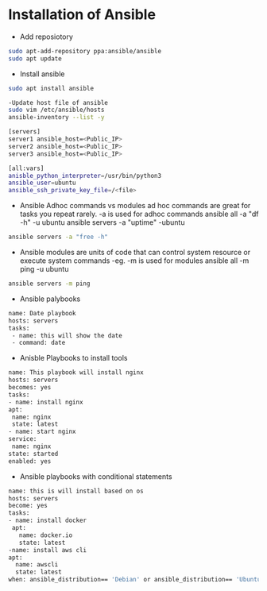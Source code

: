 # Installation of Ansible
- Add reposiotory
```bash
sudo apt-add-repository ppa:ansible/ansible
sudo apt update
  ```
- Install ansible
```bash
sudo apt install ansible
```
```bash
-Update host file of ansible
sudo vim /etc/ansible/hosts
ansible-inventory --list -y
```
```bash
[servers]
server1 ansible_host=<Public_IP>
server2 ansible_host=<Public_IP>
server3 ansible_host=<Public_IP>

[all:vars]
anisble_python_interpreter=/usr/bin/python3
ansible_user=ubuntu
ansible_ssh_private_key_file=/<file>
```
- Ansible Adhoc commands vs modules
ad hoc commands are great for tasks you repeat rarely.
-a is used for adhoc commands ansible all -a "df -h" -u ubuntu ansible servers -a "uptime" -ubuntu
```bash
ansible servers -a "free -h"
```
- Ansible modules are units of code that can control system resource or execute system commands
-eg. -m is used for modules ansible all -m ping -u ubuntu
```bash
ansible servers -m ping
```
- Ansible palybooks
```bash
name: Date playbook
hosts: servers
tasks:
 - name: this will show the date
 - command: date
```
- Anisble Playbooks to install tools
```bash
name: This playbook will install nginx
hosts: servers
becomes: yes
tasks:
- name: install nginx
apt:
 name: nginx
 state: latest
- name: start nginx
service:
 name: nginx
state: started
enabled: yes
```
- Ansible playbooks with conditional statements
```bash
name: this is will install based on os
hosts: servers
become: yes
tasks:
- name: install docker
 apt:
   name: docker.io
   state: latest
-name: install aws cli
apt:
  name: awscli
  state: latest
when: ansible_distribution== 'Debian' or ansible_distribution== 'Ubuntu'
```
